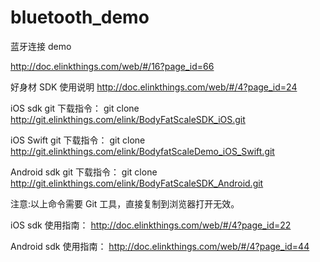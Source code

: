 # bluetooth_demo

蓝牙连接 demo

http://doc.elinkthings.com/web/#/16?page_id=66

好身材 SDK 使用说明
http://doc.elinkthings.com/web/#/4?page_id=24

iOS sdk git 下载指令：
git clone http://git.elinkthings.com/elink/BodyFatScaleSDK_iOS.git

iOS Swift git 下载指令：
git clone http://git.elinkthings.com/elink/BodyfatScaleDemo_iOS_Swift.git

Android sdk git 下载指令：
git clone http://git.elinkthings.com/elink/BodyFatScaleSDK_Android.git

注意:以上命令需要 Git 工具，直接复制到浏览器打开无效。

iOS sdk 使用指南：
http://doc.elinkthings.com/web/#/4?page_id=22

Android sdk 使用指南：
http://doc.elinkthings.com/web/#/4?page_id=44
